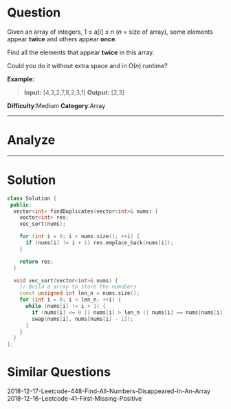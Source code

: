 
# Question

Given an array of integers, 1 ≤ a[i] ≤  _n_  (_n_  = size of array), some elements appear  **twice**  and others appear  **once**.

Find all the elements that appear  **twice**  in this array.

Could you do it without extra space and in O(_n_) runtime?

**Example:**  

> **Input:**
> [4,3,2,7,8,2,3,1]
> **Output:**
> [2,3]

**Difficulty**:Medium
**Category**:Array


------------

# Analyze

------------

# Solution

```cpp
class Solution {
 public:
  vector<int> findDuplicates(vector<int>& nums) {
    vector<int> res;
    vec_sort(nums);

    for (int i = 0; i < nums.size(); ++i) {
      if (nums[i] != i + 1) res.emplace_back(nums[i]);
    }

    return res;
  }

  void vec_sort(vector<int>& nums) {
    // Build a array to store the numsbers
    const unsigned int len_n = nums.size();
    for (int i = 0; i < len_n; ++i) {
      while (nums[i] != i + 1) {
        if (nums[i] <= 0 || nums[i] > len_n || nums[i] == nums[nums[i] - 1]) break;
        swap(nums[i], nums[nums[i] - 1]);
      }
    }
  }
};

```

# Similar Questions

2018-12-17-Leetcode-448-Find-All-Numbers-Disappeared-In-An-Array
2018-12-16-Leetcode-41-First-Missing-Positive
